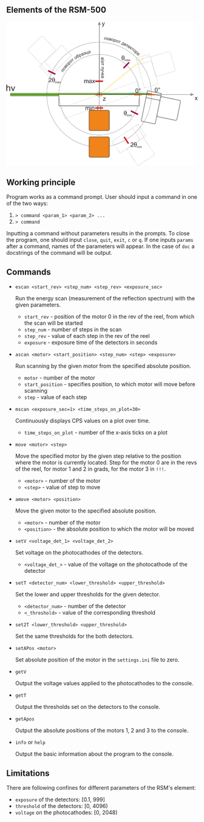## Elements of the RSM-500

![plot](./files/analyzing_camera_layout_1.0.png)

## Working principle

Program works as a command prompt. User should input a command in one of the two ways:
1. `> command <param_1> <param_2> ...`
2. `> command`

Inputting a command without parameters results in the prompts. To close the
program, one should input `close`, `quit`, `exit`, `c` or `q`.
If one inputs `params` after a command, names of the parameters will appear. In the case of `doc` a docstrings of the 
command will be output.


## Commands

- `escan <start_rev> <step_num> <step_rev> <exposure_sec>`

    Run the energy scan (measurement of the reflection spectrum) 
    with the given parameters.
    - `start_rev` - position of the motor 0 in the rev of the reel, 
       from which the scan will be started
    - `step_num` - number of steps in the scan
    - `step_rev` - value of each step in the rev of the reel
    - `exposure` - exposure time of the detectors in seconds


- `ascan <motor> <start_position> <step_num> <step> <exposure>`

  Run scanning by the given motor from the specified absolute position.
  - `motor` - number of the motor
  - `start_position` - specifies position, to which motor will move before scanning
  - `step` - value of each step


- `mscan <exposure_sec=1> <time_steps_on_plot=30>`
    
    Continuously displays CPS values on a plot over time.
    - `time_steps_on_plot` - number of the x-axis ticks on a plot


- `move <motor> <step>`
    
   Move the specified motor by the given step relative to the position where the motor is currently located. 
   Step for the motor 0 are in the revs of the reel, for motor 1 and 2 in grads, for the motor 3 in `!!!`.
  - `<motor>` - number of the motor
  - `<step>` - value of step to move


- `amove <motor> <position>`

  Move the given motor to the specified absolute position.
  - `<motor>` - number of the motor
  - `<position>` - the absolute position to which the motor will be moved


- `setV <voltage_det_1> <voltage_det_2>`

  Set voltage on the photocathodes of the detectors.
  - `<voltage_det_>` - value of the voltage on the photocathode of the detector


- `setT <detector_num> <lower_threshold> <upper_threshold>`

  Set the lower and upper thresholds for the given detector.
  - `<detector_num>` - number of the detector
  - `<_threshold>` - value of the corresponding threshold


- `set2T <lower_threshold> <upper_threshold>`

  Set the same thresholds for the both detectors.


- `setAPos <motor>`

  Set absolute position of the motor in the `settings.ini` file to zero.


- `getV`

  Output the voltage values applied to the photocathodes to the console.


- `getT`

  Output the thresholds set on the detectors to the console.


- `getApos`

  Output the absolute positions of the motors 1, 2 and 3 to the console.


- `info` or `help`

  Output the basic information about the program to the console. 

## Limitations

There are following confines for different parameters of the RSM's element:
- `exposure` of the detectors: \[0.1, 999]
- `threshold` of the detectors: \[0, 4096)
- `voltage` on the photocathodes: \[0, 2048)